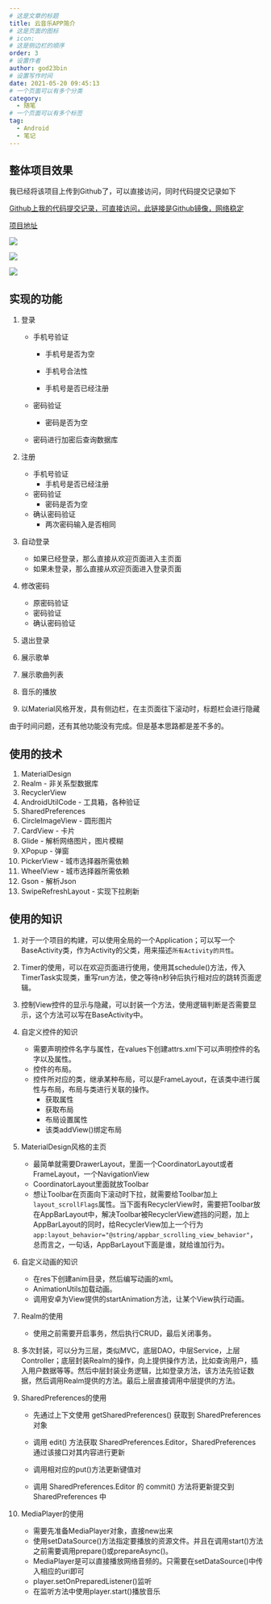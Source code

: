 ```yaml
---
# 这是文章的标题
title: 云音乐APP简介
# 这是页面的图标
# icon: 
# 这是侧边栏的顺序
order: 3
# 设置作者
author: god23bin
# 设置写作时间
date: 2021-05-20 09:45:13
# 一个页面可以有多个分类
category:
  - 随笔
# 一个页面可以有多个标签
tag:
  - Android
  - 笔记
---
```


## 整体项目效果

我已经将该项目上传到Github了，可以直接访问，同时代码提交记录如下

[Github上我的代码提交记录，可直接访问，此链接是Github镜像，网络稳定](https://hub.fastgit.org/god23bin/RoadOfLearning_Android/commits/master?before=fc6684222ae1a5707c3d2c3be5c55384799fd827+35&branch=master)

[项目地址](https://hub.fastgit.org/god23bin/RoadOfLearning_Android/tree/master/MusicDemo)

![](https://gitee.com/god23bin/blog-pic-bed/raw/master/image-20210608105801623.png)

![](https://gitee.com/god23bin/blog-pic-bed/raw/master/image-20210608105854798.png)

![](https://gitee.com/god23bin/blog-pic-bed/raw/master/image-20210608105949753.png)

## 实现的功能

1. 登录

   - 手机号验证

     - 手机号是否为空

     - 手机号合法性
     - 手机号是否已经注册

   - 密码验证

     - 密码是否为空

   - 密码进行加密后查询数据库

2. 注册

   - 手机号验证
     - 手机号是否已经注册
   - 密码验证
     - 密码是否为空
   - 确认密码验证
     - 两次密码输入是否相同

3. 自动登录

   - 如果已经登录，那么直接从欢迎页面进入主页面
   - 如果未登录，那么直接从欢迎页面进入登录页面

4. 修改密码

   - 原密码验证
   - 密码验证
   - 确认密码验证

5. 退出登录

6. 展示歌单

7. 展示歌曲列表

8. 音乐的播放

9. 以Material风格开发，具有侧边栏，在主页面往下滚动时，标题栏会进行隐藏

由于时间问题，还有其他功能没有完成。但是基本思路都是差不多的。

## 使用的技术

1. MaterialDesign
2. Realm - 非关系型数据库
3. RecyclerView
4. AndroidUtilCode - 工具箱，各种验证
5. SharedPreferences
6. CircleImageView - 圆形图片
7. CardView - 卡片
8. Glide - 解析网络图片，图片模糊
9. XPopup - 弹窗
10. PickerView - 城市选择器所需依赖
11. WheelView - 城市选择器所需依赖
12. Gson - 解析Json
13. SwipeRefreshLayout - 实现下拉刷新

## 使用的知识

1. 对于一个项目的构建，可以使用全局的一个Application；可以写一个BaseActivity类，作为Activity的父类，用来描述`所有Activity的共性`。

2. Timer的使用，可以在欢迎页面进行使用，使用其schedule()方法，传入TimerTask实现类，重写run方法，使之等待n秒钟后执行相对应的跳转页面逻辑。

3. 控制View控件的显示与隐藏，可以封装一个方法，使用逻辑判断是否需要显示，这个方法可以写在BaseActivity中。

4. 自定义控件的知识

   - 需要声明控件名字与属性，在values下创建attrs.xml下可以声明控件的名字以及属性。
   - 控件的布局。
   - 控件所对应的类，继承某种布局，可以是FrameLayout，在该类中进行属性与布局，布局与类进行关联的操作。
     - 获取属性
     - 获取布局
     - 布局设置属性
     - 该类addView()绑定布局

5. MaterialDesign风格的主页

   - 最简单就需要DrawerLayout，里面一个CoordinatorLayout或者FrameLayout，一个NavigationView
   - CoordinatorLayout里面就放Toolbar
   - 想让Toolbar在页面向下滚动时下拉，就需要给Toolbar加上`layout_scrollFlags`属性。当下面有RecyclerView时，需要把Toolbar放在AppBarLayout中，解决Toolbar被RecyclerView遮挡的问题，加上AppBarLayout的同时，给RecyclerView加上一个行为`app:layout_behavior="@string/appbar_scrolling_view_behavior"`，总而言之，一句话，AppBarLayout下面是谁，就给谁加行为。

6. 自定义动画的知识

   - 在res下创建anim目录，然后编写动画的xml。
   - AnimationUtils加载动画。
   - 调用安卓为View提供的startAnimation方法，让某个View执行动画。

7. Realm的使用

   - 使用之前需要开启事务，然后执行CRUD，最后关闭事务。

8. 多次封装，可以分为三层，类似MVC，底层DAO，中层Service，上层Controller；底层封装Realm的操作，向上提供操作方法，比如查询用户，插入用户数据等等。然后中层封装业务逻辑，比如登录方法，该方法先验证数据，然后调用Realm提供的方法。最后上层直接调用中层提供的方法。

9. SharedPreferences的使用

   - 先通过上下文使用 getSharedPreferences() 获取到 SharedPreferences对象 
   - 调用 edit() 方法获取 SharedPreferences.Editor，SharedPreferences 通过该接口对其内容进行更新
   - 调用相对应的put()方法更新键值对

   - 调用 SharedPreferences.Editor 的 commit() 方法将更新提交到 SharedPreferences 中

10. MediaPlayer的使用

    - 需要先准备MediaPlayer对象，直接new出来
    - 使用setDataSource()方法指定要播放的资源文件。并且在调用start()方法之前需要调用prepare()或prepareAsync()。
    - MediaPlayer是可以直接播放网络音频的。只需要在setDataSource()中传入相应的uri即可
    - player.setOnPreparedListener()监听
    - 在监听方法中使用player.start()播放音乐

